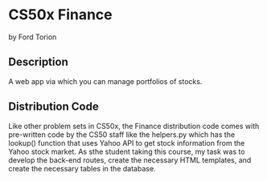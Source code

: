 # CS50x Finance
by Ford Torion

## Description
A web app via which you can manage portfolios of stocks. 

## Distribution Code
Like other problem sets in CS50x, the Finance distribution code comes with pre-written code by the CS50 staff like the helpers.py which has the lookup() function that uses Yahoo API to get stock information from the Yahoo stock market. As sthe student taking this course, my task was to develop the back-end routes, create the necessary HTML templates, and create the necessary tables in the database.

